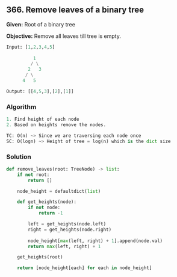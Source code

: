 ## 366. Remove leaves of a binary tree

**Given:**
Root of a binary tree

**Objective:**
Remove all leaves till tree is empty.

```python
Input: [1,2,3,4,5]
 
          1
         / \
        2   3
       / \
      4   5

Output: [[4,5,3],[2],[1]]
```

### Algorithm

```python
1. Find height of each node
2. Based on heights remove the nodes.
```
```python
TC: O(n) ~> Since we are traversing each node once 
SC: O(logn) ~> Height of tree = log(n) which is the dict size
```

### Solution

```python
def remove_leaves(root: TreeNode) -> list:
    if not root:
        return []

    node_height = defaultdict(list)

    def get_heights(node):
        if not node:
            return -1

        left = get_heights(node.left)
        right = get_heights(node.right)
        
        node_height[max(left, right) + 1].append(node.val)
        return max(left, right) + 1

    get_heights(root)

    return [node_height[each] for each in node_height]
```
